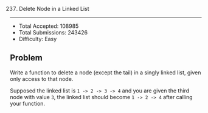 237. Delete Node in a Linked List
---

- Total Accepted: 108985
- Total Submissions: 243426
- Difficulty: Easy


Problem
---
Write a function to delete a node (except the tail) in a singly linked list, given only access to that node.

Supposed the linked list is `1 -> 2 -> 3 -> 4` and you are given the third node with value `3`, the linked list should become `1 -> 2 -> 4` after calling your function.